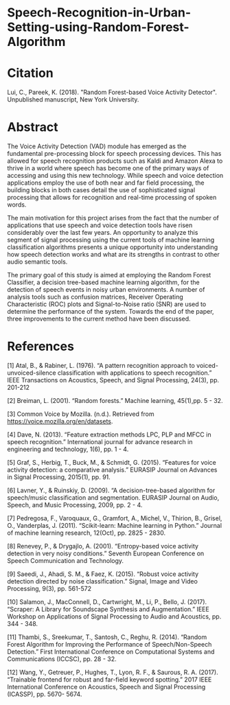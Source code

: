 # Speech-Recognition-in-Urban-Setting-using-Random-Forest-Algorithm

# Citation

Lui, C., Pareek, K. (2018). "Random Forest-based Voice Activity Detector". Unpublished manuscript, New York University.

# Abstract
The ​Voice Activity Detection (VAD) module has emerged as the fundamental pre-processing block for speech processing devices. This has allowed for speech recognition products such as Kaldi and Amazon Alexa to thrive in a world where speech has become one of the primary ways of accessing and using this new technology. While speech and voice detection applications employ the use of both near and far field processing, the building blocks in both cases detail the use of sophisticated signal processing that allows for recognition and real-time processing of spoken words.

The main motivation for this project arises from the fact that the number of applications that use speech and voice detection tools have risen considerably over the last few years. An opportunity to analyze this segment of signal processing using the current tools of machine learning classification algorithms presents a unique opportunity into understanding how speech detection works and what are its strengths in contrast to other audio semantic tools.

The primary goal of this study is aimed at employing the ​Random Forest Classifier​, a decision tree-based machine learning algorithm, for the detection of speech events in noisy urban environments. A number of analysis tools such as confusion matrices, ​Receiver Operating Characteristic (ROC) plots and Signal-to-Noise ratio (SNR) are used to determine the performance of the system. Towards the end of the paper, three improvements to the current method have been discussed.

# References

[1] Atal, B., & Rabiner, L. (1976). “A pattern recognition approach to voiced-unvoiced-silence classification with applications to speech recognition.” ​IEEE Transactions on Acoustics, Speech, and Signal Processing, 24(3)​, pp. 201-212

[2] Breiman, L. (2001). “Random forests.” ​Machine learning, 45(1),​ pp. 5 - 32.

[3] Common Voice by Mozilla. (n.d.). ​Retrieved from https://voice.mozilla.org/en/datasets.

[4] Dave, N. (2013). “Feature extraction methods LPC, PLP and MFCC in speech recognition.” International journal for advance research in engineering and technology, 1(6),​ pp. 1 - 4.

[5] Graf, S., Herbig, T., Buck, M., & Schmidt, G. (2015). “Features for voice activity detection: a comparative analysis.” ​EURASIP Journal on Advances in Signal Processing​, ​2015​(1), pp. 91.

[6] Lavner, Y., & Ruinskiy, D. (2009). “A decision-tree-based algorithm for speech/music classification and segmentation. ​EURASIP Journal on Audio, Speech, and Music Processing,​ 2009​, pp. 2 - 4.

[7] Pedregosa, F., Varoquaux, G., Gramfort, A., Michel, V., Thirion, B., Grisel, O., Vanderplas, J. (2011). “Scikit-learn: Machine learning in Python.” J​ournal of machine learning research, 12(Oct),​ pp. 2825 - 2830.

[8] Renevey, P., & Drygajlo, A. (2001). “Entropy-based voice activity detection in very noisy conditions.” ​Seventh European Conference on Speech Communication and Technology.​

[9] Saeedi, J., Ahadi, S. M., & Faez, K. (2015). “Robust voice activity detection directed by noise classification.” ​Signal, Image and Video Processing​, ​9​(3), pp. 561-572

[10] Salamon, J., MacConnell, D., Cartwright, M., Li, P., Bello, J. (2017). “Scraper: A Library for Soundscape Synthesis and Augmentation.” I​EEE Workshop on Applications of Signal Processing to Audio and Acoustics,​ pp. 344 - 348.

[11] Thambi, S., Sreekumar, T., Santosh, C., Reghu, R. (2014). “Random Forest Algorithm for Improving the Performance of Speech/Non-Speech Detection.” ​First International Conference on Computational Systems and Communications (ICCSC),​ pp. 28 - 32.

[12] Wang, Y., Getreuer, P., Hughes, T., Lyon, R. F., & Saurous, R. A. (2017). “Trainable frontend for robust and far-field keyword spotting.” ​2017 IEEE International Conference on Acoustics, Speech and Signal Processing (ICASSP)​, pp. 5670- 5674.
